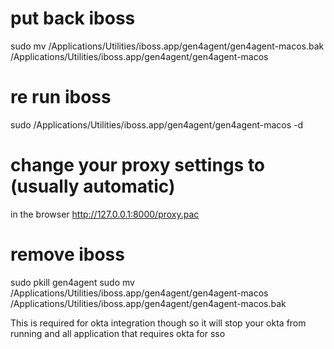 # put back iboss

sudo mv /Applications/Utilities/iboss.app/gen4agent/gen4agent-macos.bak /Applications/Utilities/iboss.app/gen4agent/gen4agent-macos 

# re run iboss
sudo /Applications/Utilities/iboss.app/gen4agent/gen4agent-macos -d

# change your proxy settings to (usually automatic)
in the browser http://127.0.0.1:8000/proxy.pac

# remove iboss
sudo pkill gen4agent
sudo mv /Applications/Utilities/iboss.app/gen4agent/gen4agent-macos /Applications/Utilities/iboss.app/gen4agent/gen4agent-macos.bak

This is required for okta integration though so it will stop your okta from running
and all application that requires okta for sso
